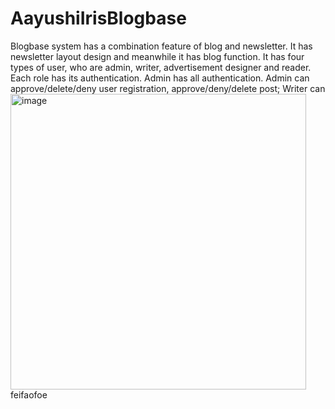 # AayushiIrisBlogbase
Blogbase system has a combination feature of blog and newsletter. It has newsletter layout design and meanwhile it has blog function. It has four types of user, who are admin, writer, advertisement designer and reader. Each role has its authentication. 
Admin has all authentication. Admin can approve/delete/deny user registration, approve/deny/delete post; 
Writer can  <img width="473" alt="image" src="https://user-images.githubusercontent.com/53256110/236722836-f2d12a8b-504d-42bb-b23d-d13fd5d5f19e.png">
feifaofoe
